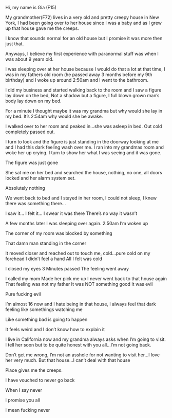 Hi, my name is Gia (F15) 

My grandmother(F72) lives in a very old and pretty creepy house in New York, I had been going over to her house since I was a baby and as I grew up that house gave me the creeps. 

I know that sounds normal for an old house but I promise it was more then just that.

Anyways, I believe my first experience with paranormal stuff was when I was about 9 years old. 

I was sleeping over at her house because I would do that a lot at that time, I was in my fathers old room (he passed away 3 months before my 9th birthday) and I woke up around 2:50am and I went to the bathroom.

I did my business and started walking back to the room and I saw a figure lay down on the bed, Not a shadow but a figure, I full blown grown man’s body lay down on my bed. 

For a minute I thought maybe it was my grandma but why would she lay in my bed. It’s 2:54am why would she be awake. 

I walked over to her room and peaked in…she was asleep in bed. Out cold completely passed out. 

I turn to look and the figure is just standing in the doorway looking at me and I had this dark feeling wash over me. I ran into my grandmas room and woke her up crying. I turn to show her what I was seeing and it was gone.

The figure was just gone 

She sat me on her bed and searched the house, nothing, no one, all doors locked and her alarm system set. 

Absolutely nothing 

We went back to bed and I stayed in her room, I could not sleep, I knew there was something there…

I saw it…
I felt it…
I swear it was there
There’s no way it wasn’t

A few months later I was sleeping over again. 
2:50am
I’m woken up 

The corner of my room was blocked by something 

That damn man standing in the corner

It moved closer and reached out to touch me, cold…pure cold on my forehead
I didn’t feel a hand 
All I felt was cold

I closed my eyes
3 Minutes passed 
The feeling went away

I called my mom 
Made her pick me up
I never went back to that house again
That feeling was not my father 
It was NOT something good 
It was evil 

Pure fucking evil

I’m almost 16 now and I hate being in that house, I always feel that dark feeling like somethings watching me

Like something bad is going to happen

It feels weird and I don’t know how to explain it

I live in California now and my grandma always asks when I’m going to visit. I tell her soon but to be quite honest with you all…I’m not going back.

Don’t get me wrong, I’m not an asshole for not wanting to visit her…I love her very much. But that house…I can’t deal with that house

Place gives me the creeps.

I have vouched to never go back

When I say never 

I promise you all 

I mean fucking never